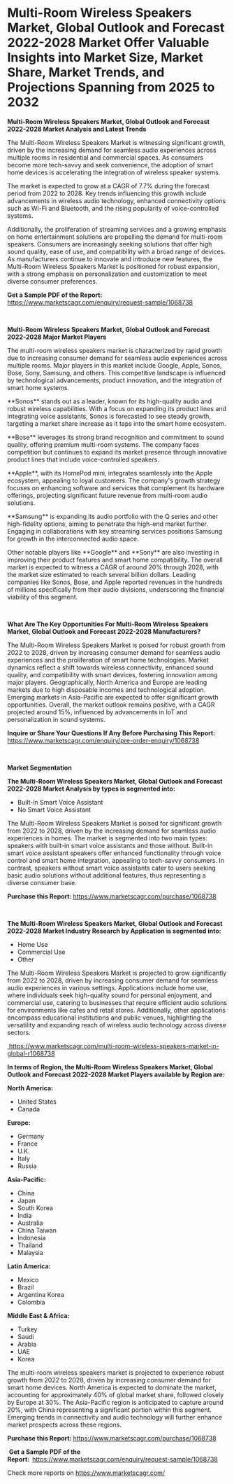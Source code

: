 <p><h1>Multi-Room Wireless Speakers Market, Global Outlook and Forecast 2022-2028 Market Offer Valuable Insights into Market Size, Market Share, Market Trends, and Projections Spanning from 2025 to 2032</h1></p><p><strong>Multi-Room Wireless Speakers Market, Global Outlook and Forecast 2022-2028 Market Analysis and Latest Trends</strong></p>
<p><p>The Multi-Room Wireless Speakers Market is witnessing significant growth, driven by the increasing demand for seamless audio experiences across multiple rooms in residential and commercial spaces. As consumers become more tech-savvy and seek convenience, the adoption of smart home devices is accelerating the integration of wireless speaker systems. </p><p>The market is expected to grow at a CAGR of 7.7% during the forecast period from 2022 to 2028. Key trends influencing this growth include advancements in wireless audio technology, enhanced connectivity options such as Wi-Fi and Bluetooth, and the rising popularity of voice-controlled systems. </p><p>Additionally, the proliferation of streaming services and a growing emphasis on home entertainment solutions are propelling the demand for multi-room speakers. Consumers are increasingly seeking solutions that offer high sound quality, ease of use, and compatibility with a broad range of devices. As manufacturers continue to innovate and introduce new features, the Multi-Room Wireless Speakers Market is positioned for robust expansion, with a strong emphasis on personalization and customization to meet diverse consumer preferences.</p></p>
<p><strong>Get a Sample PDF of the Report:&nbsp;</strong> <a href="https://www.marketscagr.com/enquiry/request-sample/1068738?utm_campaign=3447&utm_medium=2&utm_source=Github&utm_content=ia&utm_term=21032025&utm_id=multi-room-wireless-speakers-market-global-outlook-and-forecast-2022-2028">https://www.marketscagr.com/enquiry/request-sample/1068738</a></p>
<p>&nbsp;</p>
<p><strong>Multi-Room Wireless Speakers Market, Global Outlook and Forecast 2022-2028 Major Market Players</strong></p>
<p><p>The multi-room wireless speakers market is characterized by rapid growth due to increasing consumer demand for seamless audio experiences across multiple rooms. Major players in this market include Google, Apple, Sonos, Bose, Sony, Samsung, and others. This competitive landscape is influenced by technological advancements, product innovation, and the integration of smart home systems.</p><p>**Sonos** stands out as a leader, known for its high-quality audio and robust wireless capabilities. With a focus on expanding its product lines and integrating voice assistants, Sonos is forecasted to see steady growth, targeting a market share increase as it taps into the smart home ecosystem.</p><p>**Bose** leverages its strong brand recognition and commitment to sound quality, offering premium multi-room systems. The company faces competition but continues to expand its market presence through innovative product lines that include voice-controlled speakers.</p><p>**Apple**, with its HomePod mini, integrates seamlessly into the Apple ecosystem, appealing to loyal customers. The company's growth strategy focuses on enhancing software and services that complement its hardware offerings, projecting significant future revenue from multi-room audio solutions.</p><p>**Samsung** is expanding its audio portfolio with the Q series and other high-fidelity options, aiming to penetrate the high-end market further. Engaging in collaborations with key streaming services positions Samsung for growth in the interconnected audio space.</p><p>Other notable players like **Google** and **Sony** are also investing in improving their product features and smart home compatibility. The overall market is expected to witness a CAGR of around 20% through 2028, with the market size estimated to reach several billion dollars. Leading companies like Sonos, Bose, and Apple reported revenues in the hundreds of millions specifically from their audio divisions, underscoring the financial viability of this segment.</p></p>
<p>&nbsp;</p>
<p><strong>What Are The Key Opportunities For Multi-Room Wireless Speakers Market, Global Outlook and Forecast 2022-2028 Manufacturers?</strong></p>
<p><p>The Multi-Room Wireless Speakers Market is poised for robust growth from 2022 to 2028, driven by increasing consumer demand for seamless audio experiences and the proliferation of smart home technologies. Market dynamics reflect a shift towards wireless connectivity, enhanced sound quality, and compatibility with smart devices, fostering innovation among major players. Geographically, North America and Europe are leading markets due to high disposable incomes and technological adoption. Emerging markets in Asia-Pacific are expected to offer significant growth opportunities. Overall, the market outlook remains positive, with a CAGR projected around 15%, influenced by advancements in IoT and personalization in sound systems.</p></p>
<p><strong>Inquire or Share Your Questions If Any Before Purchasing This Report:</strong> <a href="https://www.marketscagr.com/enquiry/pre-order-enquiry/1068738?utm_campaign=3447&utm_medium=2&utm_source=Github&utm_content=ia&utm_term=21032025&utm_id=multi-room-wireless-speakers-market-global-outlook-and-forecast-2022-2028">https://www.marketscagr.com/enquiry/pre-order-enquiry/1068738</a></p>
<p>&nbsp;</p>
<p><strong>Market Segmentation</strong></p>
<p><strong>The Multi-Room Wireless Speakers Market, Global Outlook and Forecast 2022-2028 Market Analysis by types is segmented into:</strong></p>
<p><ul><li>Built-in Smart Voice Assistant</li><li>No Smart Voice Assistant</li></ul></p>
<p><p>The Multi-Room Wireless Speakers Market is poised for significant growth from 2022 to 2028, driven by the increasing demand for seamless audio experiences in homes. The market is segmented into two main types: speakers with built-in smart voice assistants and those without. Built-in smart voice assistant speakers offer enhanced functionality through voice control and smart home integration, appealing to tech-savvy consumers. In contrast, speakers without smart voice assistants cater to users seeking basic audio solutions without additional features, thus representing a diverse consumer base.</p></p>
<p><strong>Purchase this Report:&nbsp;</strong><a href="https://www.marketscagr.com/purchase/1068738?utm_campaign=3447&utm_medium=2&utm_source=Github&utm_content=ia&utm_term=21032025&utm_id=multi-room-wireless-speakers-market-global-outlook-and-forecast-2022-2028">https://www.marketscagr.com/purchase/1068738</a></p>
<p>&nbsp;</p>
<p><strong>The Multi-Room Wireless Speakers Market, Global Outlook and Forecast 2022-2028 Market Industry Research by Application is segmented into:</strong></p>
<p><ul><li>Home Use</li><li>Commercial Use</li><li>Other</li></ul></p>
<p><p>The Multi-Room Wireless Speakers Market is projected to grow significantly from 2022 to 2028, driven by increasing consumer demand for seamless audio experiences in various settings. Applications include home use, where individuals seek high-quality sound for personal enjoyment, and commercial use, catering to businesses that require efficient audio solutions for environments like cafes and retail stores. Additionally, other applications encompass educational institutions and public venues, highlighting the versatility and expanding reach of wireless audio technology across diverse sectors.</p></p>
<p><a href="https://www.marketscagr.com/multi-room-wireless-speakers-market-in-global-r1068738?utm_campaign=3447&utm_medium=2&utm_source=Github&utm_content=ia&utm_term=21032025&utm_id=multi-room-wireless-speakers-market-global-outlook-and-forecast-2022-2028">&nbsp;https://www.marketscagr.com/multi-room-wireless-speakers-market-in-global-r1068738</a></p>
<p><strong>In terms of Region, the Multi-Room Wireless Speakers Market, Global Outlook and Forecast 2022-2028 Market Players available by Region are:</strong></p>
<p>
    <p> <strong> North America: </strong>
        <ul>
            <li>United States</li>
            <li>Canada</li>
        </ul>
        </p> 
    <p> <strong> Europe: </strong>
        <ul>
            <li>Germany</li>
            <li>France</li>
            <li>U.K.</li>
            <li>Italy</li>
            <li>Russia</li>
        </ul>
        </p> 
    <p> <strong> Asia-Pacific: </strong>
        <ul>
            <li>China</li>
            <li>Japan</li>
            <li>South Korea</li>
            <li>India</li>
            <li>Australia</li>
            <li>China Taiwan</li>
            <li>Indonesia</li>
            <li>Thailand</li>
            <li>Malaysia</li>
        </ul>
        </p> 
    <p> <strong> Latin America: </strong>
        <ul>
            <li>Mexico</li>
            <li>Brazil</li>
            <li>Argentina Korea</li>
            <li>Colombia</li>
        </ul>
        </p> 
    <p> <strong> Middle East & Africa: </strong>
        <ul>
            <li>Turkey</li>
            <li>Saudi</li>
            <li>Arabia</li>
            <li>UAE</li>
            <li>Korea</li>
        </ul>
    </p>
    </p>
<p><p>The multi-room wireless speakers market is projected to experience robust growth from 2022 to 2028, driven by increasing consumer demand for smart home devices. North America is expected to dominate the market, accounting for approximately 40% of global market share, followed closely by Europe at 30%. The Asia-Pacific region is anticipated to capture around 20%, with China representing a significant portion within this segment. Emerging trends in connectivity and audio technology will further enhance market prospects across these regions.</p></p>
<p><strong>Purchase this Report: </strong><a href="https://www.marketscagr.com/purchase/1068738?utm_campaign=3447&utm_medium=2&utm_source=Github&utm_content=ia&utm_term=21032025&utm_id=multi-room-wireless-speakers-market-global-outlook-and-forecast-2022-2028">https://www.marketscagr.com/purchase/1068738</a></p>
<p>&nbsp;<strong>Get a Sample PDF of the Report:&nbsp;&nbsp;</strong><a href="https://www.marketscagr.com/enquiry/request-sample/1068738?utm_campaign=3447&utm_medium=2&utm_source=Github&utm_content=ia&utm_term=21032025&utm_id=multi-room-wireless-speakers-market-global-outlook-and-forecast-2022-2028">https://www.marketscagr.com/enquiry/request-sample/1068738</a></p>
<p><strong></strong></p>
<p>Check more reports on <a href="https://www.marketscagr.com/?utm_campaign=3447&utm_medium=2&utm_source=Github&utm_content=ia&utm_term=21032025&utm_id=multi-room-wireless-speakers-market-global-outlook-and-forecast-2022-2028">https://www.marketscagr.com/</a></p>
